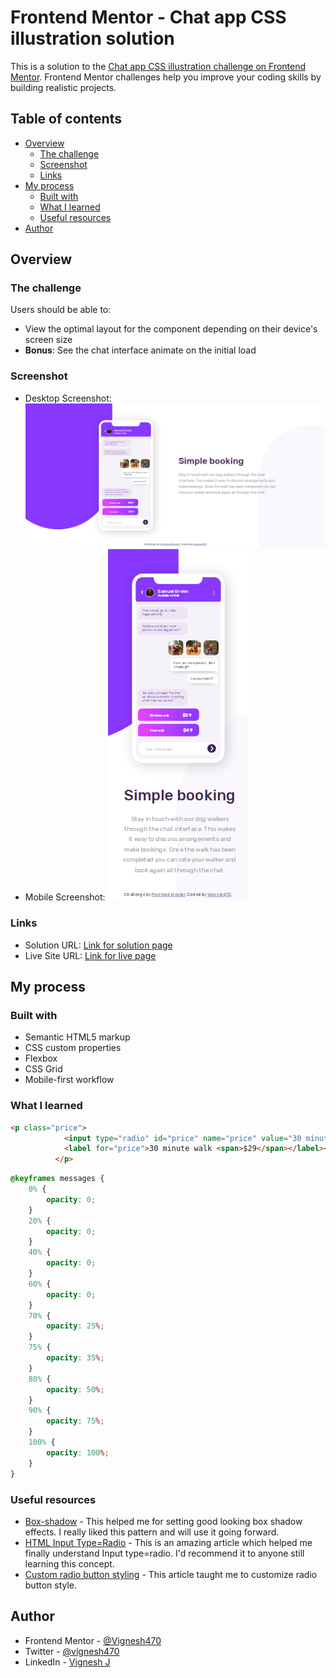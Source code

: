 # Frontend Mentor - Chat app CSS illustration solution

This is a solution to the [Chat app CSS illustration challenge on Frontend Mentor](https://www.frontendmentor.io/challenges/chat-app-css-illustration-O5auMkFqY). Frontend Mentor challenges help you improve your coding skills by building realistic projects. 

## Table of contents

- [Overview](#overview)
  - [The challenge](#the-challenge)
  - [Screenshot](#screenshot)
  - [Links](#links)
- [My process](#my-process)
  - [Built with](#built-with)
  - [What I learned](#what-i-learned)
  - [Useful resources](#useful-resources)
- [Author](#author)

## Overview

### The challenge

Users should be able to:

- View the optimal layout for the component depending on their device's screen size
- **Bonus**: See the chat interface animate on the initial load

### Screenshot

- Desktop Screenshot:
![Desktop screenshot](./design/solution%20for%20desktop.png)
- Mobile Screenshot:
![Mobile screenshot](./design/solution%20for%20mobile.png)

### Links

- Solution URL: [Link for solution page](https://www.frontendmentor.io/solutions/chat-app-using-css-grid-with-bonus-initial-animation-on-page-load-4rfseBpkNn)
- Live Site URL: [Link for live page](https://vignesh470.github.io/Chat-app/)

## My process

### Built with

- Semantic HTML5 markup
- CSS custom properties
- Flexbox
- CSS Grid
- Mobile-first workflow

### What I learned

```html
<p class="price">
            <input type="radio" id="price" name="price" value="30 minute walk $29">
            <label for="price">30 minute walk <span>$29</span></label><br>
          </p>
```

```css
@keyframes messages {
    0% {
        opacity: 0;
    }
    20% {
        opacity: 0;
    }
    40% {
        opacity: 0;
    }
    60% {
        opacity: 0;
    }
    70% {
        opacity: 25%;
    }
    75% {
        opacity: 35%;
    }
    80% {
        opacity: 50%;
    }
    90% {
        opacity: 75%;
    }
    100% {
        opacity: 100%;
    }
}
```

### Useful resources

- [Box-shadow](https://www.w3schools.com/cssref/css3_pr_box-shadow.php) - This helped me for setting good looking box shadow effects. I really liked this pattern and will use it going forward.
- [HTML Input Type=Radio](https://www.w3schools.com/tags/att_input_type_radio.asp) - This is an amazing article which helped me finally understand Input type=radio. I'd recommend it to anyone still learning this concept.
- [Custom radio button styling](https://reintech.io/blog/how-to-style-a-radio-button-with-css) - This article taught me to customize radio button style.

## Author

- Frontend Mentor - [@Vignesh470](https://www.frontendmentor.io/profile/Vignesh470)
- Twitter - [@vignesh470](https://www.twitter.com/vignesh470)
- LinkedIn - [Vignesh J](www.linkedin.com/in/vignesh-j-005a6291)
